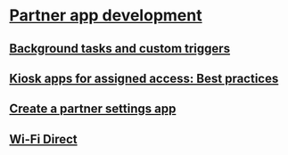 # [Partner app development](p-phpartappdev/index.md)
## [Background tasks and custom triggers](p-phpartappdev/background-tasks-and-oem-triggers.md)
## [Kiosk apps for assigned access: Best practices](p-phpartappdev/create-a-kiosk-app-for-assigned-access.md)
## [Create a partner settings app](p-phpartappdev/create-a-system-settings-application.md)
## [Wi-Fi Direct](p-phpartappdev/wi-fi-direct.md)


